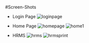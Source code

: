 #Screen-Shots

- Login Page 
![loginpage](https://cloud.githubusercontent.com/assets/22348863/19612202/d926bac2-9802-11e6-9845-55bf0d19f777.png)

- Home Page
![homepage](https://cloud.githubusercontent.com/assets/22348863/19612699/bb100342-9805-11e6-8346-5ceaacddcd56.png)
![home1](https://cloud.githubusercontent.com/assets/22348863/19612786/3b4d55fa-9806-11e6-85f4-68ee5a28c4ac.png)

- HRMS
![hrms](https://cloud.githubusercontent.com/assets/22348863/19706290/c3f31496-9b2e-11e6-84c2-b85856e28ab0.png)
![hrmsprint](https://cloud.githubusercontent.com/assets/22348863/19706382/37435d48-9b2f-11e6-8bdc-08f9909a300e.png)
